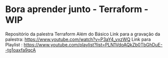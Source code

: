 # Bora aprender junto - Terraform - WIP

Repositório da palestra Terraform Além do Básico
Link para a gravação da palestra: https://www.youtube.com/watch?v=P3aY4_vxzWQ
Link para Playlist : https://www.youtube.com/playlist?list=PLN1VdoAQkZb0TbGhDuE--tg1oaxfa9qcA
